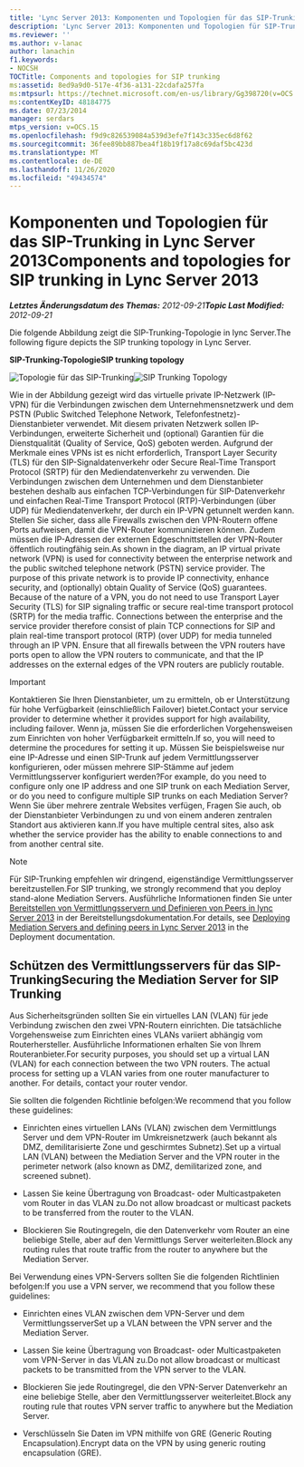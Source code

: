 ```yaml
---
title: 'Lync Server 2013: Komponenten und Topologien für das SIP-Trunking'
description: 'Lync Server 2013: Komponenten und Topologien für SIP-Trunking.'
ms.reviewer: ''
ms.author: v-lanac
author: lanachin
f1.keywords:
- NOCSH
TOCTitle: Components and topologies for SIP trunking
ms:assetid: 8ed9a9d0-517e-4f36-a131-22cdafa257fa
ms:mtpsurl: https://technet.microsoft.com/en-us/library/Gg398720(v=OCS.15)
ms:contentKeyID: 48184775
ms.date: 07/23/2014
manager: serdars
mtps_version: v=OCS.15
ms.openlocfilehash: f9d9c826539084a539d3efe7f143c335ec6d8f62
ms.sourcegitcommit: 36fee89bb887bea4f18b19f17a8c69daf5bc423d
ms.translationtype: MT
ms.contentlocale: de-DE
ms.lasthandoff: 11/26/2020
ms.locfileid: "49434574"
---
```

# <a name="components-and-topologies-for-sip-trunking-in-lync-server-2013"></a><span data-ttu-id="ab56d-103">Komponenten und Topologien für das SIP-Trunking in Lync Server 2013</span><span class="sxs-lookup"><span data-stu-id="ab56d-103">Components and topologies for SIP trunking in Lync Server 2013</span></span>

<div data-xmlns="http://www.w3.org/1999/xhtml">

<div class="topic" data-xmlns="http://www.w3.org/1999/xhtml" data-msxsl="urn:schemas-microsoft-com:xslt" data-cs="https://msdn.microsoft.com/">

<div data-asp="https://msdn2.microsoft.com/asp">



</div>

<div id="mainSection">

<div id="mainBody"><span data-ttu-id="ab56d-104">

<span> </span></span><span class="sxs-lookup"><span data-stu-id="ab56d-104">

<span> </span></span></span>

<span data-ttu-id="ab56d-105">_**Letztes Änderungsdatum des Themas:** 2012-09-21_</span><span class="sxs-lookup"><span data-stu-id="ab56d-105">_**Topic Last Modified:** 2012-09-21_</span></span>

<span data-ttu-id="ab56d-106">Die folgende Abbildung zeigt die SIP-Trunking-Topologie in lync Server.</span><span class="sxs-lookup"><span data-stu-id="ab56d-106">The following figure depicts the SIP trunking topology in Lync Server.</span></span>

<span data-ttu-id="ab56d-107">**SIP-Trunking-Topologie**</span><span class="sxs-lookup"><span data-stu-id="ab56d-107">**SIP trunking topology**</span></span>

<span data-ttu-id="ab56d-108">![Topologie für das SIP-Trunking](images/Gg398720.669fb55d-7c81-4e21-9421-fabc43d6e064(OCS.15).jpg "Topologie für das SIP-Trunking")</span><span class="sxs-lookup"><span data-stu-id="ab56d-108">![SIP Trunking Topology](images/Gg398720.669fb55d-7c81-4e21-9421-fabc43d6e064(OCS.15).jpg "SIP Trunking Topology")</span></span>

<span data-ttu-id="ab56d-p101">Wie in der Abbildung gezeigt wird das virtuelle private IP-Netzwerk (IP-VPN) für die Verbindungen zwischen dem Unternehmensnetzwerk und dem PSTN (Public Switched Telephone Network, Telefonfestnetz)-Dienstanbieter verwendet. Mit diesem privaten Netzwerk sollen IP-Verbindungen, erweiterte Sicherheit und (optional) Garantien für die Dienstqualität (Quality of Service, QoS) geboten werden. Aufgrund der Merkmale eines VPNs ist es nicht erforderlich, Transport Layer Security (TLS) für den SIP-Signaldatenverkehr oder Secure Real-Time Transport Protocol (SRTP) für den Mediendatenverkehr zu verwenden. Die Verbindungen zwischen dem Unternehmen und dem Dienstanbieter bestehen deshalb aus einfachen TCP-Verbindungen für SIP-Datenverkehr und einfachen Real-Time Transport Protocol (RTP)-Verbindungen (über UDP) für Mediendatenverkehr, der durch ein IP-VPN getunnelt werden kann. Stellen Sie sicher, dass alle Firewalls zwischen den VPN-Routern offene Ports aufweisen, damit die VPN-Router kommunizieren können. Zudem müssen die IP-Adressen der externen Edgeschnittstellen der VPN-Router öffentlich routingfähig sein.</span><span class="sxs-lookup"><span data-stu-id="ab56d-p101">As shown in the diagram, an IP virtual private network (VPN) is used for connectivity between the enterprise network and the public switched telephone network (PSTN) service provider. The purpose of this private network is to provide IP connectivity, enhance security, and (optionally) obtain Quality of Service (QoS) guarantees. Because of the nature of a VPN, you do not need to use Transport Layer Security (TLS) for SIP signaling traffic or secure real-time transport protocol (SRTP) for the media traffic. Connections between the enterprise and the service provider therefore consist of plain TCP connections for SIP and plain real-time transport protocol (RTP) (over UDP) for media tunneled through an IP VPN. Ensure that all firewalls between the VPN routers have ports open to allow the VPN routers to communicate, and that the IP addresses on the external edges of the VPN routers are publicly routable.</span></span>

<div>


> [!IMPORTANT]  
> <span data-ttu-id="ab56d-114">Kontaktieren Sie Ihren Dienstanbieter, um zu ermitteln, ob er Unterstützung für hohe Verfügbarkeit (einschließlich Failover) bietet.</span><span class="sxs-lookup"><span data-stu-id="ab56d-114">Contact your service provider to determine whether it provides support for high availability, including failover.</span></span> <span data-ttu-id="ab56d-115">Wenn ja, müssen Sie die erforderlichen Vorgehensweisen zum Einrichten von hoher Verfügbarkeit ermitteln.</span><span class="sxs-lookup"><span data-stu-id="ab56d-115">If so, you will need to determine the procedures for setting it up.</span></span> <span data-ttu-id="ab56d-116">Müssen Sie beispielsweise nur eine IP-Adresse und einen SIP-Trunk auf jedem Vermittlungsserver konfigurieren, oder müssen mehrere SIP-Stämme auf jedem Vermittlungsserver konfiguriert werden?</span><span class="sxs-lookup"><span data-stu-id="ab56d-116">For example, do you need to configure only one IP address and one SIP trunk on each Mediation Server, or do you need to configure multiple SIP trunks on each Mediation Server?</span></span><BR><span data-ttu-id="ab56d-117">Wenn Sie über mehrere zentrale Websites verfügen, Fragen Sie auch, ob der Dienstanbieter Verbindungen zu und von einem anderen zentralen Standort aus aktivieren kann.</span><span class="sxs-lookup"><span data-stu-id="ab56d-117">If you have multiple central sites, also ask whether the service provider has the ability to enable connections to and from another central site.</span></span>



</div>

<div>


> [!NOTE]  
> <span data-ttu-id="ab56d-118">Für SIP-Trunking empfehlen wir dringend, eigenständige Vermittlungsserver bereitzustellen.</span><span class="sxs-lookup"><span data-stu-id="ab56d-118">For SIP trunking, we strongly recommend that you deploy stand-alone Mediation Servers.</span></span> <span data-ttu-id="ab56d-119">Ausführliche Informationen finden Sie unter <A href="lync-server-2013-deploying-mediation-servers-and-defining-peers.md">Bereitstellen von Vermittlungsservern und Definieren von Peers in lync Server 2013</A> in der Bereitstellungsdokumentation.</span><span class="sxs-lookup"><span data-stu-id="ab56d-119">For details, see <A href="lync-server-2013-deploying-mediation-servers-and-defining-peers.md">Deploying Mediation Servers and defining peers in Lync Server 2013</A> in the Deployment documentation.</span></span>



</div>

<div>

## <a name="securing-the-mediation-server-for-sip-trunking"></a><span data-ttu-id="ab56d-120">Schützen des Vermittlungsservers für das SIP-Trunking</span><span class="sxs-lookup"><span data-stu-id="ab56d-120">Securing the Mediation Server for SIP Trunking</span></span>

<span data-ttu-id="ab56d-p104">Aus Sicherheitsgründen sollten Sie ein virtuelles LAN (VLAN) für jede Verbindung zwischen den zwei VPN-Routern einrichten. Die tatsächliche Vorgehensweise zum Einrichten eines VLANs variiert abhängig vom Routerhersteller. Ausführliche Informationen erhalten Sie von Ihrem Routeranbieter.</span><span class="sxs-lookup"><span data-stu-id="ab56d-p104">For security purposes, you should set up a virtual LAN (VLAN) for each connection between the two VPN routers. The actual process for setting up a VLAN varies from one router manufacturer to another. For details, contact your router vendor.</span></span>

<span data-ttu-id="ab56d-124">Sie sollten die folgenden Richtlinie befolgen:</span><span class="sxs-lookup"><span data-stu-id="ab56d-124">We recommend that you follow these guidelines:</span></span>

  - <span data-ttu-id="ab56d-125">Einrichten eines virtuellen LANs (VLAN) zwischen dem Vermittlungs Server und dem VPN-Router im Umkreisnetzwerk (auch bekannt als DMZ, demilitarisierte Zone und geschirmtes Subnetz).</span><span class="sxs-lookup"><span data-stu-id="ab56d-125">Set up a virtual LAN (VLAN) between the Mediation Server and the VPN router in the perimeter network (also known as DMZ, demilitarized zone, and screened subnet).</span></span>

  - <span data-ttu-id="ab56d-126">Lassen Sie keine Übertragung von Broadcast- oder Multicastpaketen vom Router in das VLAN zu.</span><span class="sxs-lookup"><span data-stu-id="ab56d-126">Do not allow broadcast or multicast packets to be transferred from the router to the VLAN.</span></span>

  - <span data-ttu-id="ab56d-127">Blockieren Sie Routingregeln, die den Datenverkehr vom Router an eine beliebige Stelle, aber auf den Vermittlungs Server weiterleiten.</span><span class="sxs-lookup"><span data-stu-id="ab56d-127">Block any routing rules that route traffic from the router to anywhere but the Mediation Server.</span></span>

<span data-ttu-id="ab56d-128">Bei Verwendung eines VPN-Servers sollten Sie die folgenden Richtlinien befolgen:</span><span class="sxs-lookup"><span data-stu-id="ab56d-128">If you use a VPN server, we recommend that you follow these guidelines:</span></span>

  - <span data-ttu-id="ab56d-129">Einrichten eines VLAN zwischen dem VPN-Server und dem Vermittlungsserver</span><span class="sxs-lookup"><span data-stu-id="ab56d-129">Set up a VLAN between the VPN server and the Mediation Server.</span></span>

  - <span data-ttu-id="ab56d-130">Lassen Sie keine Übertragung von Broadcast- oder Multicastpaketen vom VPN-Server in das VLAN zu.</span><span class="sxs-lookup"><span data-stu-id="ab56d-130">Do not allow broadcast or multicast packets to be transmitted from the VPN server to the VLAN.</span></span>

  - <span data-ttu-id="ab56d-131">Blockieren Sie jede Routingregel, die den VPN-Server Datenverkehr an eine beliebige Stelle, aber den Vermittlungsserver weiterleitet.</span><span class="sxs-lookup"><span data-stu-id="ab56d-131">Block any routing rule that routes VPN server traffic to anywhere but the Mediation Server.</span></span>

  - <span data-ttu-id="ab56d-132">Verschlüsseln Sie Daten im VPN mithilfe von GRE (Generic Routing Encapsulation).</span><span class="sxs-lookup"><span data-stu-id="ab56d-132">Encrypt data on the VPN by using generic routing encapsulation (GRE).</span></span>

<span data-ttu-id="ab56d-133"></div>

</div>

<span> </span>

</div>

</div>

</span><span class="sxs-lookup"><span data-stu-id="ab56d-133"></div>

</div>

<span> </span>

</div>

</div>

</span></span></div>

